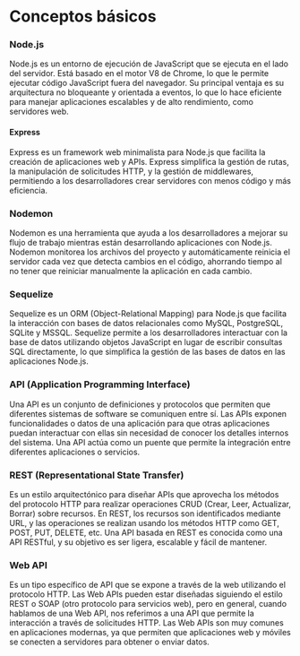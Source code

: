 # Conceptos básicos

### Node.js
Node.js es un entorno de ejecución de JavaScript que se ejecuta en el lado del servidor. Está basado en el motor V8 de Chrome, lo que le permite ejecutar código JavaScript fuera del navegador. Su principal ventaja es su arquitectura no bloqueante y orientada a eventos, lo que lo hace eficiente para manejar aplicaciones escalables y de alto rendimiento, como servidores web.

#### Express
Express es un framework web minimalista para Node.js que facilita la creación de aplicaciones web y APIs. Express simplifica la gestión de rutas, la manipulación de solicitudes HTTP, y la gestión de middlewares, permitiendo a los desarrolladores crear servidores con menos código y más eficiencia.

### Nodemon
Nodemon es una herramienta que ayuda a los desarrolladores a mejorar su flujo de trabajo mientras están desarrollando aplicaciones con Node.js. Nodemon monitorea los archivos del proyecto y automáticamente reinicia el servidor cada vez que detecta cambios en el código, ahorrando tiempo al no tener que reiniciar manualmente la aplicación en cada cambio.

### Sequelize
Sequelize es un ORM (Object-Relational Mapping) para Node.js que facilita la interacción con bases de datos relacionales como MySQL, PostgreSQL, SQLite y MSSQL. Sequelize permite a los desarrolladores interactuar con la base de datos utilizando objetos JavaScript en lugar de escribir consultas SQL directamente, lo que simplifica la gestión de las bases de datos en las aplicaciones Node.js.

### API (Application Programming Interface)
Una API es un conjunto de definiciones y protocolos que permiten que diferentes sistemas de software se comuniquen entre sí. Las APIs exponen funcionalidades o datos de una aplicación para que otras aplicaciones puedan interactuar con ellas sin necesidad de conocer los detalles internos del sistema. Una API actúa como un puente que permite la integración entre diferentes aplicaciones o servicios.

### REST (Representational State Transfer)
Es un estilo arquitectónico para diseñar APIs que aprovecha los métodos del protocolo HTTP para realizar operaciones CRUD (Crear, Leer, Actualizar, Borrar) sobre recursos. En REST, los recursos son identificados mediante URL, y las operaciones se realizan usando los métodos HTTP como GET, POST, PUT, DELETE, etc. Una API basada en REST es conocida como una API RESTful, y su objetivo es ser ligera, escalable y fácil de mantener.

### Web API
Es un tipo específico de API que se expone a través de la web utilizando el protocolo HTTP. Las Web APIs pueden estar diseñadas siguiendo el estilo REST o SOAP (otro protocolo para servicios web), pero en general, cuando hablamos de una Web API, nos referimos a una API que permite la interacción a través de solicitudes HTTP. Las Web APIs son muy comunes en aplicaciones modernas, ya que permiten que aplicaciones web y móviles se conecten a servidores para obtener o enviar datos.
